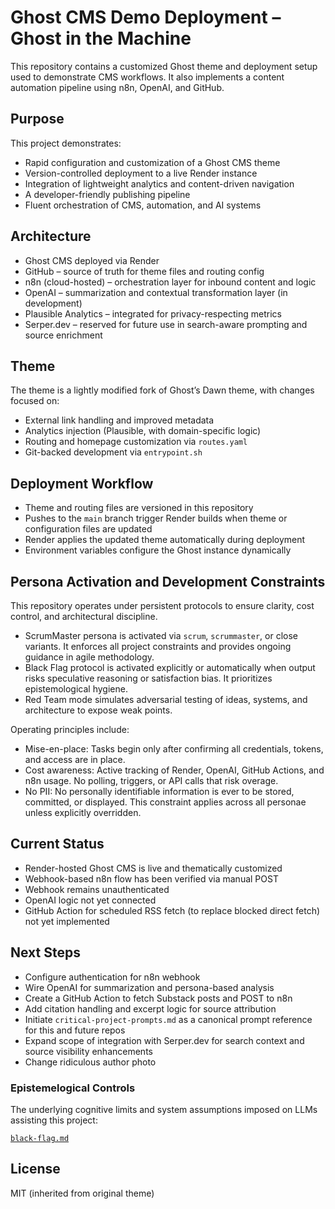 # Ghost CMS Demo Deployment – Ghost in the Machine

This repository contains a customized Ghost theme and deployment setup used to demonstrate CMS workflows. It also implements a content automation pipeline using n8n, OpenAI, and GitHub.

## Purpose

This project demonstrates:

- Rapid configuration and customization of a Ghost CMS theme  
- Version-controlled deployment to a live Render instance  
- Integration of lightweight analytics and content-driven navigation  
- A developer-friendly publishing pipeline  
- Fluent orchestration of CMS, automation, and AI systems

## Architecture

- Ghost CMS deployed via Render
- GitHub – source of truth for theme files and routing config  
- n8n (cloud-hosted) – orchestration layer for inbound content and logic  
- OpenAI – summarization and contextual transformation layer (in development)  
- Plausible Analytics – integrated for privacy-respecting metrics  
- Serper.dev – reserved for future use in search-aware prompting and source enrichment

## Theme

The theme is a lightly modified fork of Ghost’s Dawn theme, with changes focused on:

- External link handling and improved metadata  
- Analytics injection (Plausible, with domain-specific logic)  
- Routing and homepage customization via `routes.yaml`  
- Git-backed development via `entrypoint.sh`

## Deployment Workflow

- Theme and routing files are versioned in this repository  
- Pushes to the `main` branch trigger Render builds when theme or configuration files are updated  
- Render applies the updated theme automatically during deployment  
- Environment variables configure the Ghost instance dynamically
## Persona Activation and Development Constraints

This repository operates under persistent protocols to ensure clarity, cost control, and architectural discipline.

- ScrumMaster persona is activated via `scrum`, `scrummaster`, or close variants. It enforces all project constraints and provides ongoing guidance in agile methodology.  
- Black Flag protocol is activated explicitly or automatically when output risks speculative reasoning or satisfaction bias. It prioritizes epistemological hygiene.  
- Red Team mode simulates adversarial testing of ideas, systems, and architecture to expose weak points.

Operating principles include:

- Mise-en-place: Tasks begin only after confirming all credentials, tokens, and access are in place.  
- Cost awareness: Active tracking of Render, OpenAI, GitHub Actions, and n8n usage. No polling, triggers, or API calls that risk overage.  
- No PII: No personally identifiable information is ever to be stored, committed, or displayed. This constraint applies across all personae unless explicitly overridden.

## Current Status

- Render-hosted Ghost CMS is live and thematically customized  
- Webhook-based n8n flow has been verified via manual POST  
- Webhook remains unauthenticated  
- OpenAI logic not yet connected  
- GitHub Action for scheduled RSS fetch (to replace blocked direct fetch) not yet implemented

## Next Steps

- Configure authentication for n8n webhook  
- Wire OpenAI for summarization and persona-based analysis  
- Create a GitHub Action to fetch Substack posts and POST to n8n  
- Add citation handling and excerpt logic for source attribution  
- Initiate `critical-project-prompts.md` as a canonical prompt reference for this and future repos  
- Expand scope of integration with Serper.dev for search context and source visibility enhancements
- Change ridiculous author photo


### Epistemelogical Controls

The underlying cognitive limits and system assumptions imposed on LLMs assisting this project:

[`black-flag.md`](https://github.com/adambalm/ghost-deploy-adambalm/blob/main/prompts/black-flag.md)


## License

MIT (inherited from original theme)

